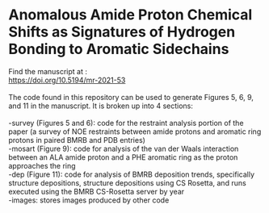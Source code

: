 # Anomalous Amide Proton Chemical Shifts as Signatures of Hydrogen Bonding to Aromatic Sidechains

Find the manuscript at : \
https://doi.org/10.5194/mr-2021-53 \
\
The code found in this repository can be used to generate Figures 5, 6, 9, and 11 in the manuscript. It is broken up into 4 sections: \
\
  -survey (Figures 5 and 6): code for the restraint analysis portion of the paper (a survey of NOE restraints between amide protons and aromatic ring protons in paired BMRB and PDB entries) \
  -mosart (Figure 9): code for analysis of the van der Waals interaction between an ALA amide proton and a PHE aromatic ring as the proton approaches the ring \
  -dep (Figure 11): code for analysis of BMRB deposition trends, specifically structure depositions, structure depositions using CS Rosetta, and runs executed using the BMRB CS-Rosetta server by year \
  -images: stores images produced by other code
  
 
